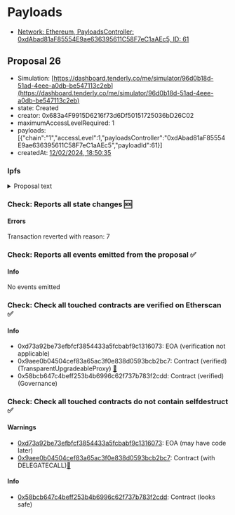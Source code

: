 # Payloads

- [Network: Ethereum, PayloadsController: 0xdAbad81aF85554E9ae636395611C58F7eC1aAEc5, ID: 61](/reports/payloads/1/0xdAbad81aF85554E9ae636395611C58F7eC1aAEc5/61.md)

## Proposal 26

- Simulation: [https://dashboard.tenderly.co/me/simulator/96d0b18d-51ad-4eee-a0db-be547113c2eb](https://dashboard.tenderly.co/me/simulator/96d0b18d-51ad-4eee-a0db-be547113c2eb)
- state: Created
- creator: 0x683a4F9915D6216f73d6Df50151725036bD26C02
- maximumAccessLevelRequired: 1
- payloads: [{"chain":"1","accessLevel":1,"payloadsController":"0xdAbad81aF85554E9ae636395611C58F7eC1aAEc5","payloadId":61}]
- createdAt: [12/02/2024, 18:50:35](https://etherscan.io/tx/0xfb2218bb6631a1a31aeaf9eb3d8038a60cd515e155074bd258b9ef8571370a29)

### Ipfs

<details>
  <summary>Proposal text</summary>
  
  
## Simple Summary

A proposal for further deprecation recommendations on Aave AMM v2. For more details, see the full forum post [here](https://governance.aave.com/t/arfc-deprecate-aave-v2-amm-market-step-2/16408/2).

## Motivation

Gauntlet aims to reduce the remaining $94k borrow position and migrate users off the AMM market. Further analysis and information can be found in our forum [post](https://governance.aave.com/t/arfc-deprecate-aave-v2-amm-market-step-2/16408).

## Specification

Gauntlet recommends to increase reserve factor to 99% for the following assets:

| Asset | Current RF | Recommended RF |
| ----- | ---------- | -------------- |
| WETH  | 0.1        | 0.99           |
| DAI   | 0.1        | 0.99           |
| USDC  | 0.1        | 0.99           |
| WBTC  | 0.2        | 0.99           |
| USDT  | 0.1        | 0.99           |

Gauntlet recommends to adjust the IR params for the following assets:
| Asset | Current Variable Base | Recommended Variable Base | Current Variable Slope1 | Recommended Variable Slope1 |
| ----- | --------------------- | ------------------------- | ----------------------- | --------------------------- |
| WETH | 0 | 0.06 | 0.08 | No Change |
| DAI | 0 | 0.04 | 0.04 | 0.1 |
| USDC | 0 | 0.04 | 0.04 | 0.1 |
| WBTC | 0 | 0.05 | 0.08 | No Change |
| USDT | 0 | 0.06 | 0.04 | 0.1 |

## References

- Implementation: [AaveV2EthereumAMM](https://github.com/bgd-labs/aave-proposals-v3/blob/39189d59297210e893235715f70923ede3acfa07/src/20240205_AaveV2EthereumAMM_ARFCDeprecateAaveV2AMMMarketStep2/AaveV2EthereumAMM_ARFCDeprecateAaveV2AMMMarketStep2_20240205.sol)
- Tests: [AaveV2EthereumAMM](https://github.com/bgd-labs/aave-proposals-v3/blob/39189d59297210e893235715f70923ede3acfa07/src/20240205_AaveV2EthereumAMM_ARFCDeprecateAaveV2AMMMarketStep2/AaveV2EthereumAMM_ARFCDeprecateAaveV2AMMMarketStep2_20240205.t.sol)
- [Snapshot](https://snapshot.org/#/aave.eth/proposal/0x0ade316f52d5f763160ea15538a71a4682ae1b708864e8d33497d8de40ad9973)
- [Discussion](https://governance.aave.com/t/arfc-deprecate-aave-v2-amm-market-step-2/16408/1)

## Disclaimer

Gauntlet has not been compensated by any third party for publishing this ARFC.

## Copyright

Copyright and related rights waived via [CC0](https://creativecommons.org/publicdomain/zero/1.0/).

_By approving this proposal, you agree that any services provided by Gauntlet shall be governed by the terms of service available at gauntlet.network/tos._

</details>

### Check: Reports all state changes :sos:

#### Errors

Transaction reverted with reason: 7

### Check: Reports all events emitted from the proposal :white_check_mark:

#### Info

No events emitted

### Check: Check all touched contracts are verified on Etherscan :white_check_mark:

#### Info

- 0xd73a92be73efbfcf3854433a5fcbabf9c1316073: EOA (verification not applicable)
- 0x9aee0b04504cef83a65ac3f0e838d0593bcb2bc7: Contract (verified) (TransparentUpgradeableProxy) [:ghost:](https://github.com/bgd-labs/aave-address-book "GovernanceV3Ethereum.GOVERNANCE")
- 0x58bcb647c4beff253b4b6996c62f737b783f2cdd: Contract (verified) (Governance) 

### Check: Check all touched contracts do not contain selfdestruct :white_check_mark:

#### Warnings

- [0xd73a92be73efbfcf3854433a5fcbabf9c1316073](https://etherscan.io/address/0xd73a92be73efbfcf3854433a5fcbabf9c1316073): EOA (may have code later)
- [0x9aee0b04504cef83a65ac3f0e838d0593bcb2bc7](https://etherscan.io/address/0x9aee0b04504cef83a65ac3f0e838d0593bcb2bc7): Contract (with DELEGATECALL)[:ghost:](https://github.com/bgd-labs/aave-address-book "GovernanceV3Ethereum.GOVERNANCE")

#### Info

- [0x58bcb647c4beff253b4b6996c62f737b783f2cdd](https://etherscan.io/address/0x58bcb647c4beff253b4b6996c62f737b783f2cdd): Contract (looks safe)

